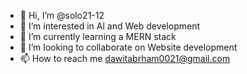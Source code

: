 - 👋 Hi, I’m @solo21-12
- 👀 I’m interested in Al and Web development
- 🌱 I’m currently learning a MERN stack
- 💞️ I’m looking to collaborate on Website development
- 📫 How to reach me dawitabrham0021@gmail.com

<!---
solo21-12/solo21-12 is a ✨ special ✨ repository because its `README.md` (this file) appears on your GitHub profile.
You can click the Preview link to take a look at your changes.
--->
